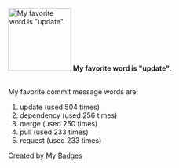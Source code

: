 <img src="https://my-badges.github.io/my-badges/favorite-word.png" alt="My favorite word is &quot;update&quot;." title="My favorite word is &quot;update&quot;." width="128">
<strong>My favorite word is &quot;update&quot;.</strong>
<br><br>

My favorite commit message words are:

1. update (used 504 times)
2. dependency (used 256 times)
3. merge (used 250 times)
4. pull (used 233 times)
5. request (used 233 times)


Created by <a href="https://github.com/my-badges/my-badges">My Badges</a>